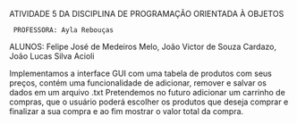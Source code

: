   ATIVIDADE 5 DA DISCIPLINA DE PROGRAMAÇÃO ORIENTADA À OBJETOS
                  
     PROFESSORA: Ayla Rebouças

ALUNOS: Felipe José de Medeiros Melo, João Victor de Souza Cardazo, João Lucas Silva Acioli

Implementamos a interface GUI com uma tabela de produtos com seus preços, contém uma funcionalidade de adicionar, remover e salvar os dados em um arquivo .txt
Pretendemos no futuro adicionar um carrinho de compras, que o usuário poderá escolher os produtos que deseja comprar e finalizar a sua compra e ao fim mostrar o valor total da compra.
